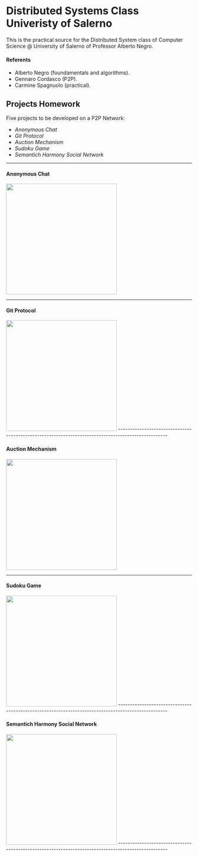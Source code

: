 # Distributed Systems Class Univeristy of Salerno

This is the practical source for the Distributed System class of Computer Science @ University of Salerno of Professor Alberto Negro.

#### Referents
- Alberto Negro (foundamentals and algorithms).
- Gennaro Cordasco (P2P).
- Carmine Spagnuolo (practical).

## Projects Homework

Five projects to be developed on a P2P Network:

- *Anonymous Chat*
- *Git Protocol*
- *Auction Mechanism*
- *Sudoku Game*
- *Semantich Harmony Social Network*
---------------------------------------------------------------------------------------------------

#### Anonymous Chat

<img src=https://s3.amazonaws.com/lowres.cartoonstock.com/telecommunications-chatting-chatroom-chatting_over_the_fence-neighbour-gossip-gri0032_low.jpg width="300"/>

---------------------------------------------------------------------------------------------------

#### Git Protocol

<img src= https://i2.wp.com/makingbones.files.wordpress.com/2013/02/picture12.jpg width="300"/>
---------------------------------------------------------------------------------------------------

#### Auction Mechanism

<img src =https://s3.amazonaws.com/lowres.cartoonstock.com/law-order-online_auction-blackmarket-black_market-website-stolen_good-bmun149_low.jpg width="300"/>


---------------------------------------------------------------------------------------------------

#### Sudoku Game

<img src =https://qph.ec.quoracdn.net/main-qimg-6ffebac2a0f3b17fd558c6caa21d87b9  width="300"/>
---------------------------------------------------------------------------------------------------

#### Semantich Harmony Social Network

<img src= https://s3.amazonaws.com/lowres.cartoonstock.com/media-social_media-interests-compatibility-dates-social_networks-jsh120327_low.jpg  width="300"/>
---------------------------------------------------------------------------------------------------
